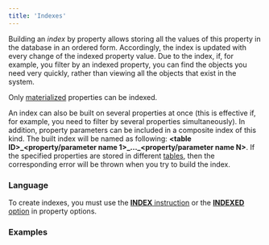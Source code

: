 ```yaml
---
title: 'Indexes'
---
```


Building an *index* by property allows storing all the values of this property in the database in an ordered form. Accordingly, the index is updated with every change of the indexed property value. Due to the index, if, for example, you filter by an indexed property, you can find the objects you need very quickly, rather than viewing all the objects that exist in the system.

Only [materialized](Materializations.md) properties can be indexed.

An index can also be built on several properties at once (this is effective if, for example, you need to filter by several properties simultaneously). In addition, property parameters can be included in a composite index of this kind. The built index will be named as following: **<table ID\>\_<property/parameter name 1\>\_...\_<property/parameter name N\>**. If the specified properties are stored in different [tables](Tables.md), then the corresponding error will be thrown when you try to build the index.

### Language

To create indexes, you must use the [**INDEX** instruction](INDEX_instruction.md) or the [**INDEXED** option](Property_options.md#Propertyoptions-indexed) in property options.

### Examples

